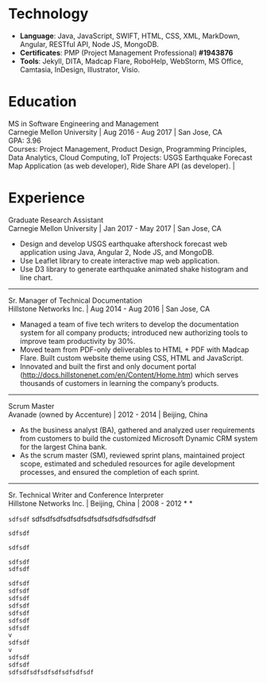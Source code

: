 
# Technology  
> 
* **Language**: Java, JavaScript, SWIFT, HTML, CSS, XML, MarkDown, Angular, RESTful API, Node JS, MongoDB.
* **Certificates**: PMP  (Project Management Professional) **#1943876**
* **Tools**: Jekyll, DITA, Madcap Flare, RoboHelp, WebStorm, MS Office, Camtasia, InDesign, Illustrator, Visio.

# Education 

> 
MS in Software Engineering and Management 	
Carnegie Mellon University   | 	Aug 2016 - Aug 2017 |  San Jose, CA       
GPA: 3.96 	  
Courses: Project Management, Product Design, Programming Principles,  Data Analytics, Cloud Computing, IoT
Projects: USGS Earthquake Forecast Map Application (as web developer), Ride Share API (as developer). |

# Experience

> 
Graduate Research Assistant  
Carnegie Mellon University |  Jan 2017 - May 2017  | San Jose, CA 
* Design and develop USGS earthquake aftershock forecast web application using Java, Angular 2, Node JS, and MongoDB. 
* Use Leaflet library to create interactive map web application. 
* Use D3 library to generate earthquake animated shake histogram and line chart.  
---
Sr. Manager of Technical Documentation  
Hillstone Networks Inc.  |  Aug 2014 - Aug 2016  | San Jose, CA  
* Managed a team of five tech writers to develop the documentation system for all company products; introduced new authorizing tools to improve team productivity by 30%.
* Moved team from PDF-only deliverables to HTML + PDF with Madcap Flare. Built custom website theme using CSS, HTML and JavaScript. 
* Innovated and built the first and only document portal (http://docs.hillstonenet.com/en/Content/Home.htm) which serves thousands of customers in learning the company’s products. 
---
Scrum Master		     		  					   
Avanade (owned by Accenture) 			|  2012 - 2014		 	 		|		  Beijing, China	
* As the business analyst (BA), gathered and analyzed user requirements from customers to build the customized Microsoft Dynamic CRM system for the largest China bank.
* As the scrum master (SM), reviewed sprint plans, maintained project scope, estimated and scheduled resources for agile development processes, and ensured the completion of each sprint.
---
Sr. Technical Writer and Conference Interpreter             		    					     
Hillstone Networks Inc. |	 Beijing, China    | 2008 - 2012
* 
* 


`sdfsdf`
sdfsdfsdfsdfsdfsdfsdfsdfsdfsdfsdfsdf

```html
sdfsdf

sdfsdf

sdfsdf
sdfsdf

sdfsdf
sdfsdf
sdfsdf
sdfsdf
sdfsdf
sdfsdf
sdfsdf
v
sdfsdf
v
sdfsdf
sdfsdf
sdfsdfsdfsdfsdfsdfsdfsdf
```

